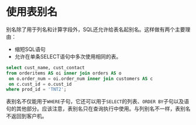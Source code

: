# 使用表别名

别名除了用于列名和计算字段外，SQL还允许给表名起别名。这样做有两个主要理由：

* 缩短SQL语句
* 允许在单条SELECT语句中多次使用相同的表。

```sql
select cust_name, cust_contact 
from orderitems AS oi inner join orders AS o
 on o.order_num = oi.order_num inner join customers AS c
 on c.cust_id = o.cust_id 
where prod_id = 'TNT2';
```

表别名不仅能用于`WHERE`子句，它还可以用于`SELECT`的列表、`ORDER BY`子句以及语句的其他部分。应该注意，表别名只在查询执行中使用。与列别名不一样，表别名不返回到客户机。
